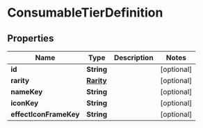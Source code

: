 

# ConsumableTierDefinition


## Properties

| Name | Type | Description | Notes |
|------------ | ------------- | ------------- | -------------|
|**id** | **String** |  |  [optional] |
|**rarity** | [**Rarity**](Rarity.md) |  |  [optional] |
|**nameKey** | **String** |  |  [optional] |
|**iconKey** | **String** |  |  [optional] |
|**effectIconFrameKey** | **String** |  |  [optional] |



